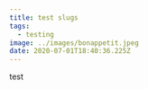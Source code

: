 ```yaml
---
title: test slugs
tags:
  - testing
image: ../images/bonappetit.jpeg
date: 2020-07-01T18:40:36.225Z
---
```

test